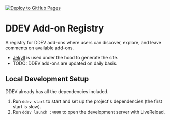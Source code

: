 [![Deploy to GitHub Pages](https://github.com/stasadev/ddev-addon-registry/actions/workflows/deploy-to-github-pages.yml/badge.svg)](https://stasadev.github.io/ddev-addon-registry/)

# DDEV Add-on Registry

A registry for DDEV add-ons where users can discover, explore, and leave comments on available add-ons.

- [Jekyll](https://jekyllrb.com/) is used under the hood to generate the site.
- TODO: DDEV add-ons are updated on daily basis.

## Local Development Setup

DDEV already has all the dependencies included.

1. Run `ddev start` to start and set up the project's dependencies (the first start is slow).
2. Run `ddev launch :4000` to open the development server with LiveReload.
